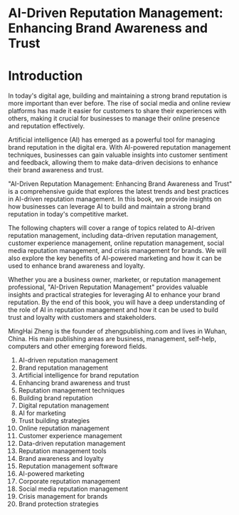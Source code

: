 # AI-Driven Reputation Management: Enhancing Brand Awareness and Trust

# Introduction

In today's digital age, building and maintaining a strong brand reputation is more important than ever before. The rise of social media and online review platforms has made it easier for customers to share their experiences with others, making it crucial for businesses to manage their online presence and reputation effectively.

Artificial intelligence (AI) has emerged as a powerful tool for managing brand reputation in the digital era. With AI-powered reputation management techniques, businesses can gain valuable insights into customer sentiment and feedback, allowing them to make data-driven decisions to enhance their brand awareness and trust.

"AI-Driven Reputation Management: Enhancing Brand Awareness and Trust" is a comprehensive guide that explores the latest trends and best practices in AI-driven reputation management. In this book, we provide insights on how businesses can leverage AI to build and maintain a strong brand reputation in today's competitive market.

The following chapters will cover a range of topics related to AI-driven reputation management, including data-driven reputation management, customer experience management, online reputation management, social media reputation management, and crisis management for brands. We will also explore the key benefits of AI-powered marketing and how it can be used to enhance brand awareness and loyalty.

Whether you are a business owner, marketer, or reputation management professional, "AI-Driven Reputation Management" provides valuable insights and practical strategies for leveraging AI to enhance your brand reputation. By the end of this book, you will have a deep understanding of the role of AI in reputation management and how it can be used to build trust and loyalty with customers and stakeholders.

MingHai Zheng is the founder of zhengpublishing.com and lives in Wuhan, China. His main publishing areas are business, management, self-help, computers and other emerging foreword fields.



1. AI-driven reputation management
2. Brand reputation management
3. Artificial intelligence for brand reputation
4. Enhancing brand awareness and trust
5. Reputation management techniques
6. Building brand reputation
7. Digital reputation management
8. AI for marketing
9. Trust building strategies
10. Online reputation management
11. Customer experience management
12. Data-driven reputation management
13. Reputation management tools
14. Brand awareness and loyalty
15. Reputation management software
16. AI-powered marketing
17. Corporate reputation management
18. Social media reputation management
19. Crisis management for brands
20. Brand protection strategies

